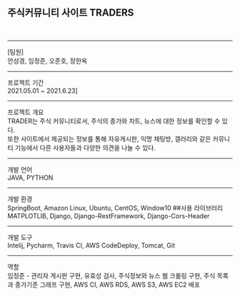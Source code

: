 <h2>주식커뮤니티 사이트 TRADERS </h2><br>
<hr>
[팀원]<br>
안성경, 임정준, 오준호, 장한옥<br>
<hr>
프로젝트 기간<br>
2021.05.01 ~ 2021.6.23]<br>
<hr>
프로젝트 개요<br>
TRADER는 주식 커뮤니티로서, 주식의 종가와 차트, 뉴스에 대한 정보를 확인할 수 있다. <br>
또한 사이트에서 제공되는 정보를 통해 자유게시판, 익명 채팅방, 갤러리와 같은 커뮤니티 기능에서 다른 사용자들과 다양한 의견을 나눌 수 있다.<br>
<hr>
개발 언어<br>
JAVA, PYTHON<br>
<hr>
개발 환경<br>
SpringBoot, Amazon Linux, Ubuntu, CentOS, Window10 ##사용 라이브러리 MATPLOTLIB, Django, Django-RestFramework, Django-Cors-Header<br>
<hr>
개발 도구<br>
Intelij, Pycharm, Travis CI, AWS CodeDeploy, Tomcat, Git<br>
<hr>
역할<br>
임정준 - 관리자 게시판 구현, 유효성 검사, 주식정보와 뉴스 웹 크롤링 구현, 주식 목록과 종가기준 그래프 구현, AWS CI, AWS RDS, AWS S3, AWS EC2 배포<br>
